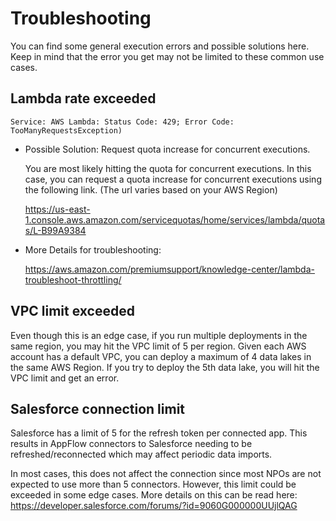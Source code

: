 # Troubleshooting

You can find some general execution errors and possible solutions here. Keep in mind that the error you get may not be limited to these common use cases.

## Lambda rate exceeded

    Service: AWS Lambda: Status Code: 429; Error Code: TooManyRequestsException)

- Possible Solution: Request quota increase for concurrent executions.

  You are most likely hitting the quota for concurrent executions. In this case, you can request a quota increase for concurrent executions using the following link. (The url varies based on your AWS Region)

  https://us-east-1.console.aws.amazon.com/servicequotas/home/services/lambda/quotas/L-B99A9384

- More Details for troubleshooting:

  https://aws.amazon.com/premiumsupport/knowledge-center/lambda-troubleshoot-throttling/

## VPC limit exceeded

Even though this is an edge case, if you run multiple deployments in the same region, you may hit the VPC limit of 5 per region. Given each AWS account has a default VPC, you can deploy a maximum of 4 data lakes in the same AWS Region. If you try to deploy the 5th data lake, you will hit the VPC limit and get an error.

## Salesforce connection limit

Salesforce has a limit of 5 for the refresh token per connected app. This results in AppFlow connectors to Salesforce needing to be refreshed/reconnected which may affect periodic data imports.

In most cases, this does not affect the connection since most NPOs are not expected to use more than 5 connectors. However, this limit could be exceeded in some edge cases. More details on this can be read here: https://developer.salesforce.com/forums/?id=9060G000000UUjlQAG
